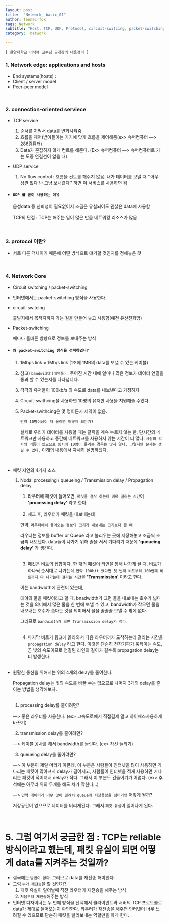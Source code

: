 ```yaml
---
layout: post
title:  "Network_ basic_01"
author: fennec-fox
tags: Network
subtitle: "Host, TCP, UDP, Protocol, circuit-switcing, packet-switching, 패킷지연의 4가지 이유"
category:  network

---
```


`[ 한양대학교 이석복 교수님 공개강의 내용정리 ]`

### 1. Network edge: applications and hosts

- End systems(hosts) :
- Client / server model 
- Peer-peer model

<br>

### 2. connection-oriented serviece

- TCP service  

  1. 순서를 지켜서 data를 변화시켜줌
  2. 흐름을 제어(받아들이는 기기에 맞게 흐름을 제어해줌(ex> 슈퍼컴퓨터 —> 286컴퓨터)
  3. Data가 혼잡하지 않게 컨트롤 해준다. (Ex> 슈퍼컴퓨터 —> 슈퍼컴퓨터로 가는 도중 연결선이 얇을 때)

- UDP service 

  1. No flow control :  흐름을 컨트롤 해주지 않음. 내가 데이터를 보낼 때 ''아무 상관 없다 난 그냥 보내련다'' 하면 이 서비스를 사용하면 됨

- #### `UDP 를 굳이 사용하는 이유`

  음성data 등 신뢰성이 필요없어서 조금은 유실되어도 괜찮은 data에 사용함

  TCP의 단점 : TCP는 해주는 일이 많은 만큼 네트워킹 리소스가 많음

<br>

### 3. protocol 이란?

- 서로 다른 객체이기 때문에 어떤 방식으로 얘기할 것인지를 정해놓은 것

<br>

### 4. Network Core

- Circuit switching / packet-switching

- 인터넷에서는 packet-switching 방식을 사용한다.

- circuit-switcing

  출발지에서 목적지까지 가는 길을 만들어 놓고 사용함(예전 유선전화망)

- Packet-switching 

  때마다 올바른 방향으로 정보를 보내주는 방식

- #### `왜 packet-switching 방식을 선택하였나?`

  1. 1Mbps link = 1Mb/s link (1초에 1MB의 data를 보낼 수 있는 케이블) 

  2. 참고) `bandwidth(대역폭)` : 주어진 시간 내에 얼마나 많은 정보가 데이터 연결을 통과 할 수 있는지를 나타냅니다. 

  3. 각각의 유저들이 100kb/s 의 속도로 data를 내보낸다고 가정하자

  4. Circuit-swithcing을 사용하면 10명의 유저만 사용을 지원해줄 수있다. 

  5. Packet-swithcing은 몇 명이든지 제약이 없음.

     `만약 10명이상이 더 몰리면 어떻게 되는가?` 

     실제로 우리가 데이터를 사용할 때는 클릭을 계속 누르지 않는 한, 단시간의 네트워크만 사용하고 중간에 네트워크를 사용하지 않는 시간이 더 많다. `사람의 각자의 리듬이 있으므로 동시에 10명이 몰리는 경우는 많지 않다. 그렇지만 문제는 생길 수 있다.` 아래의 내용에서 자세히 설명하겠다.

  <br>

- 패킷 지연의 4가지 소스

  1. Nodal processing / queueing / Transmission delay / Propagation delay

     1) 라우터에 패킷이 들어오면,  `패킷을 검사 하는데 이때 걸리는 시간`이 **'processing delay'** 라고 한다.

     <br>

     2) 체크 후, 라우터가 패킷을 내보내는데

     만약, `라우터에서 들어오는 정보의 크기가 내보내는 크기보다 클 때`

     라우터는 정보를 buffer or Queue 라고 불리우는 곳에 저장해놓고 조금씩 조금씩 내보낸다. data들이 나가기 위해 줄을 서서 기다리기 때문에 **'queueing delay'** 가 생긴다.

     <br>

     3) 패킷은 비트의 집합이다. 한 개의 패킷이 라인을 통해 나가게 될 때, 비트가 하나씩 순서대로 나가는데 `만약 100bit 였다면 첫 번째 비트부터 100번째 비트까지 다 나가는데 걸리는 시간`을 **'Transmission'** 이라고 한다. 

     이는 bandwidth에 관련이 있는데, 

     대야의 물을 패킷이라고 할 때, bnadwidth가 크면 물을 내보내는 호수가 넓다는 것을 의미해서 많은 물을 한 번에 보낼 수 있고, bandwidth가 작으면 물을 내보내는 호수가 좁다는 것을 의미해서 물을 졸졸졸 보낼 수 밖에 없다.

     그러므로 `bandwidth가 크면 Transmission delay가 적다.`

     <br>

     4) 마지막 비트가 링크에 올라와서 다음 라우터까자 도착하는데 걸리는 시간을 `propagation delay` 라고 한다. 이것은 단순히 전자기파가 움직이는 속도, 곧 빛의 속도이므로 연결된 라인의 길이가 길수록 propagation delay는 더 발생한다.

     <br>

- 원활한 통신을 위해서는 위의 4개의 delay를 줄여한다.

  Propagation delay는 빛의 속도를 바꿀 수는 없으므로  나머지 3개의 delay를 줄이는 방법을 생각해보자.

  <br>

  1) processing delay를 줄이려면?

  —> 좋은 라우터를 사용한다. (ex> 고속도로에서 직접결제 말고 하이패스사용하게 바꾸기)

  2) transmission delay를 줄이려면?

  —> 케이블 공사를 해서 bandwidth를 늘린다. (ex> 차선 늘리기)

  3) queueing delay를 줄이려면?

  —> 이 부분이 제일 머리가 아픈데, 이 부분은 사람들이 인터넷을 많이 사용하면 기다리는 패킷이 많아져서 delay가 길어지고, 사람들이 인터넷을 적게 사용하면 기다리는 패킷이 적어져서 delay가 적다. 그래서 이 부분도 건들이기가 어렵다. (ex> 추석에는 아무리 위의 두개를 해도 차가 막힌다...)

  —> `만약 데이터가 너무 많이 밀려서 queue에 저장용량을 넘어가면` 어떻게 될까?

  저장공간이 없으므로 데이터를 버리게된다. 그래서 `패킷 유실`이 일어나게 된다.

  <br>

# 5. 그럼 여기서 궁금한 점 : TCP는 reliable 방식이라고 했는데, 패킷 유실이 되면 어떻게 data를 지켜주는 것일까? 

- 결국에는 `방법이 없다`. 그러므로 data를 재전송 해야한다.
- 그럼 `누가 재전송`을 할 것인가? 
  1. 패킷 유실이 일어날때 직전 라우터가 재전송을 해주는 방식 
  2. `처음부터 재전송`해주는 방식
- 인터넷 디자이너는 두 번째 방식을 선택해서 클라이언트와 서버의 TCP 프로토콜로 data가 제대로 들어오는지 확인한다. 라우터가 재전송을 해주면 인터넷이 너무 느려질 수 있으므로 단순히 패킷을 빨리보내는 역할만을 하게 한다.  

<br>